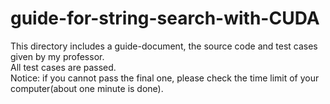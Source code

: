 # guide-for-string-search-with-CUDA
This directory includes a guide-document, the source code and test cases given by my professor.    
All test cases are passed.    
Notice: if you cannot pass the final one, please check the time limit of your computer(about one minute is done).


